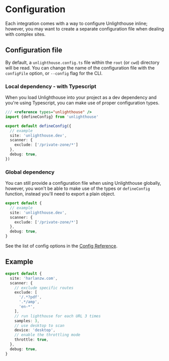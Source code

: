 # Configuration

Each integration comes with a way to configure Unlighthouse inline;
however, you may want to create a separate configuration file when dealing with complex sites.

## Configuration file

By default, a `unlighthouse.config.ts` file within the `root` (or `cwd`) directory will be read.
You can change the name of the configuration file with the `configFile` option, or `--config` flag for the CLI.

### Local dependency - with Typescript

When you load Unlighthouse into your project as a dev dependency and you're using Typescript, you can make use of proper
configuration types.

```ts unlighthouse.config.ts
/// <reference types="unlighthouse" />
import {defineConfig} from 'unlighthouse'

export default defineConfig({
  // example
  site: 'unlighthouse.dev',
  scanner: {
    exclude: ['/private-zone/*']
  },
  debug: true,
})
```

### Global dependency 

You can still provide a configuration file when using Unlighthouse globally, however, you won't be able to make use of
the types or `defineConfig` function, instead you'll need to export a plain object.

```ts unlighthouse.config.ts
export default {
  // example
  site: 'unlighthouse.dev',
  scanner: {
    exclude: ['/private-zone/*']
  },
  debug: true,
}
```

See the list of config options in the [Config Reference](/config/).


## Example

```ts unlighthouse.config.ts
export default {
  site: 'harlanzw.com',
  scanner: {
    // exclude specific routes
    exclude: [
      '/.*?pdf',
      '.*/amp',
      'en-*',
    ],
    // run lighthouse for each URL 3 times
    samples: 3,
    // use desktop to scan
    device: 'desktop',
    // enable the throttling mode
    throttle: true,
  },
  debug: true,
}
```
